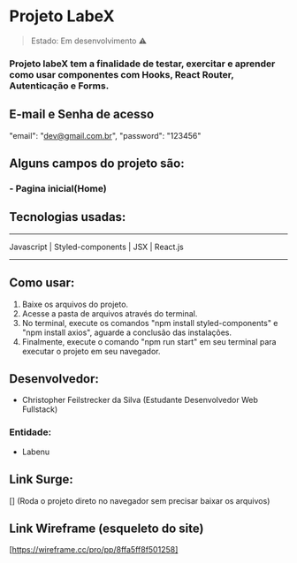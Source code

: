

# Projeto LabeX
> Estado: Em desenvolvimento ⚠️
### Projeto labeX tem a finalidade de testar, exercitar e aprender como usar componentes com Hooks, React Router, Autenticação e Forms.

## E-mail e Senha de acesso
"email": "dev@gmail.com.br",
	"password": "123456"

## Alguns campos do projeto são:

### - Pagina inicial(Home)




  ## Tecnologias usadas:
******************************
 Javascript | Styled-components | JSX | React.js
******************************

## Como usar:
1. Baixe os arquivos do projeto.
2. Acesse a pasta de arquivos através do terminal.
3. No terminal, execute os comandos "npm install styled-components" e "npm install axios", aguarde a conclusão das instalações.
4. Finalmente, execute o comando "npm run start" em seu terminal para executar o projeto em seu navegador.

## Desenvolvedor:
- Christopher Feilstrecker da Silva
(Estudante Desenvolvedor Web Fullstack)

### Entidade:
- Labenu


## Link Surge:
[]
(Roda o projeto direto no navegador sem precisar baixar os arquivos)

## Link Wireframe (esqueleto do site)
[https://wireframe.cc/pro/pp/8ffa5ff8f501258]

